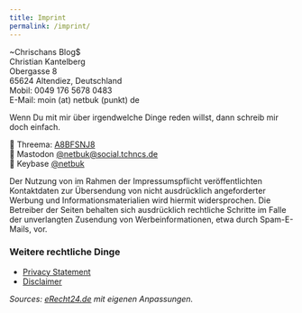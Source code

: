 ```yaml
---
title: Imprint
permalink: /imprint/
---
```


~Chrischans Blog$<br />
Christian Kantelberg<br />
Obergasse 8<br />
65624 Altendiez, Deutschland <br />
Mobil: 0049 176 5678 0483<br />
E-Mail: moin (at) netbuk (punkt) de <br />

Wenn Du mit mir über irgendwelche Dinge reden willst, dann schreib mir doch einfach.

💬 Threema: [A8BFSNJ8](https://threema.id/A8BFSNJ8)<br>
🐘 Mastodon [@netbuk@social.tchncs.de](https://social.tchncs.de/@netbuk)<br>
🔐 Keybase [@netbuk](https://keybase.io/netbuk)

Der Nutzung von im Rahmen der Impressumspflicht veröffentlichten Kontaktdaten zur Übersendung von
nicht ausdrücklich angeforderter Werbung und Informationsmaterialien wird hiermit widersprochen. Die
Betreiber der Seiten behalten sich ausdrücklich rechtliche Schritte im Falle der unverlangten Zusendung von
Werbeinformationen, etwa durch Spam-E-Mails, vor.

### Weitere rechtliche Dinge

- [Privacy Statement](/privacy)
- [Disclaimer](/disclaimer)


*Sources: [eRecht24.de](https://www.e-recht24.de/) mit eigenen Anpassungen.*
